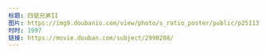```yaml
---
标题: 四驱兄弟II
图片: https://img9.doubanio.com/view/photo/s_ratio_poster/public/p2511358506.jpg
时时: 1997
链接: https://movie.douban.com/subject/2990288/
---
```

